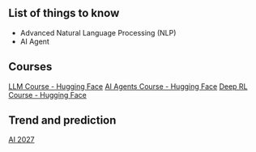 ## List of things to know
- Advanced Natural Language Processing (NLP)
- AI Agent

## Courses
[LLM Course - Hugging Face](https://huggingface.co/learn/llm-course/chapter1/1)
[AI Agents Course - Hugging Face](https://huggingface.co/learn/agents-course/unit0/introduction)
[Deep RL Course - Hugging Face](https://huggingface.co/learn/deep-rl-course/unit0/introduction)

## Trend and prediction
[AI 2027](https://ai-2027.com)